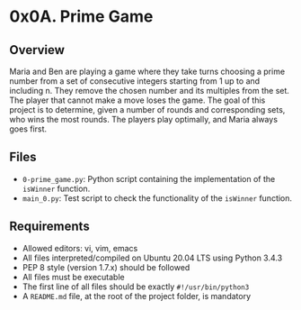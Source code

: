 # 0x0A. Prime Game

## Overview

Maria and Ben are playing a game where they take turns choosing a prime number from a set of consecutive integers starting from 1 up to and including n. They remove the chosen number and its multiples from the set. The player that cannot make a move loses the game. The goal of this project is to determine, given a number of rounds and corresponding sets, who wins the most rounds. The players play optimally, and Maria always goes first.

## Files

- `0-prime_game.py`: Python script containing the implementation of the `isWinner` function.
- `main_0.py`: Test script to check the functionality of the `isWinner` function.

## Requirements

- Allowed editors: vi, vim, emacs
- All files interpreted/compiled on Ubuntu 20.04 LTS using Python 3.4.3
- PEP 8 style (version 1.7.x) should be followed
- All files must be executable
- The first line of all files should be exactly `#!/usr/bin/python3`
- A `README.md` file, at the root of the project folder, is mandatory
